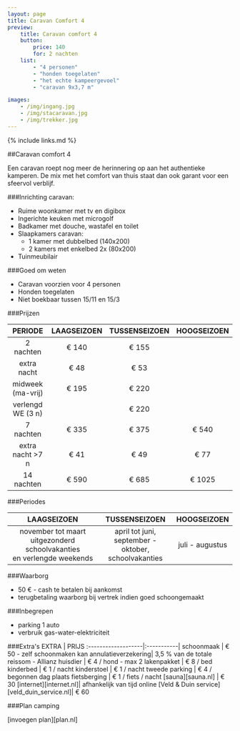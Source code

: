 ```yaml
---
layout: page
title: Caravan Comfort 4 
preview: 
    title: Caravan comfort 4 
    button:
        price: 140
        for: 2 nachten
    list:
        - "4 personen"
        - "honden toegelaten"
        - "het echte kampeergevoel"
        - "caravan 9x3,7 m"

images:
    - /img/ingang.jpg
    - /img/stacaravan.jpg
    - /img/trekker.jpg
---
```


{% include links.md %}

##Caravan comfort 4 

Een caravan roept nog meer de herinnering op aan het authentieke kamperen. De mix met het comfort van thuis staat dan ook garant voor een sfeervol verblijf.

###Inrichting caravan:
- Ruime woonkamer met tv en digibox
- Ingerichte keuken met microgolf
- Badkamer met douche, wastafel en toilet
- Slaapkamers caravan:
    - 1 kamer met dubbelbed (140x200)
    - 2 kamers met enkelbed 2x (80x200) 
- Tuinmeubilair
    
###Goed om weten
- Caravan voorzien voor 4 personen
- Honden toegelaten 
- Niet boekbaar tussen 15/11 en 15/3

###Prijzen

PERIODE             | LAAGSEIZOEN | TUSSENSEIZOEN | HOOGSEIZOEN |
:------------------:|:-----------:|:-------------:|:-----------:|
2 nachten           |€ 140        |€ 155          |       
extra nacht         |€ 48         |€ 53           |           
midweek (ma-vrij)   |€ 195        |€ 220          |
verlengd WE (3 n)   |             |€ 220          |
7 nachten           |€ 335        |€ 375          | € 540
extra nacht >7 n    |€ 41         |€ 49           | € 77
14 nachten          |€ 590        |€ 685          | € 1025


###Periodes

LAAGSEIZOEN           |TUSSENSEIZOEN      |    HOOGSEIZOEN|
:--------------------:|:-----------------:|:-------------:|
november tot maart<br>uitgezonderd schoolvakanties <br>en verlengde weekends | april tot juni, <br>september - oktober, <br>schoolvakanties | juli - augustus

###Waarborg
- 50 € - cash te betalen bij aankomst
- terugbetaling waarborg bij vertrek indien goed schoongemaakt

###Inbegrepen
- parking 1 auto
- verbruik gas-water-elektriciteit 


###Extra's
EXTRA               | PRIJS 
:-------------------|:-----------|
schoonmaak          | € 50 - zelf schoonmaken kan
annulatieverzekering| 3,5 % van de totale reissom - Allianz 
huisdier            | € 4 / hond - max 2
lakenpakket         | € 8 / bed
kinderbed           | € 1 / nacht
kinderstoel         | € 1 / nacht
tweede parking      | € 4 / begonnen dag
plaats fietsberging | € 1 / fiets / nacht
[sauna][sauna.nl]   | € 30
[internet][internet.nl]| afhankelijk van tijd online
[Veld & Duin service][veld_duin_service.nl]| € 60


###Plan camping

[invoegen plan][plan.nl]